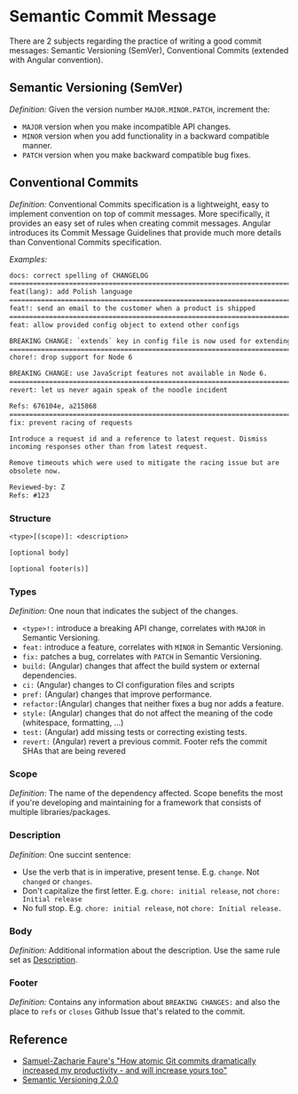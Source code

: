 # Semantic Commit Message

<!-- tl;dr starts -->

There are 2 subjects regarding the practice of writing a good commit messages: Semantic Versioning (SemVer), Conventional Commits (extended with Angular convention).

<!-- tl;dr ends -->

## Semantic Versioning (SemVer)

_Definition:_ Given the version number `MAJOR.MINOR.PATCH`, increment the:

- `MAJOR` version when you make incompatible API changes.
- `MINOR` version when you add functionality in a backward compatible manner.
- `PATCH` version when you make backward compatible bug fixes.

## Conventional Commits

_Definition:_ Conventional Commits specification is a lightweight, easy to implement convention on top of commit messages. More specifically, it provides an easy set of rules when creating commit messages. Angular introduces its Commit Message Guidelines that provide much more details than Conventional Commits specification.

_Examples:_

```txt
docs: correct spelling of CHANGELOG
=======================================================================
feat(lang): add Polish language
=======================================================================
feat!: send an email to the customer when a product is shipped
=======================================================================
feat: allow provided config object to extend other configs

BREAKING CHANGE: `extends` key in config file is now used for extending other config files
=======================================================================
chore!: drop support for Node 6

BREAKING CHANGE: use JavaScript features not available in Node 6.
=======================================================================
revert: let us never again speak of the noodle incident

Refs: 676104e, a215868
=======================================================================
fix: prevent racing of requests

Introduce a request id and a reference to latest request. Dismiss
incoming responses other than from latest request.

Remove timeouts which were used to mitigate the racing issue but are
obsolete now.

Reviewed-by: Z
Refs: #123
```

### Structure

```txt
<type>[(scope)]: <description>

[optional body]

[optional footer(s)]
```

### Types

_Definition:_ One noun that indicates the subject of the changes.

- `<type>!:` introduce a breaking API change, correlates with `MAJOR` in Semantic Versioning.
- `feat:` introduce a feature, correlates with `MINOR` in Semantic Versioning.
- `fix:` patches a bug, correlates with `PATCH` in Semantic Versioning.
- `build:` (Angular) changes that affect the build system or external dependencies.
- `ci:` (Angular) changes to CI configuration files and scripts
- `pref:` (Angular) changes that improve performance.
- `refactor:`(Angular) changes that neither fixes a bug nor adds a feature.
- `style:` (Angular) changes that do not affect the meaning of the code (whitespace, formatting, ...)
- `test:` (Angular) add missing tests or correcting existing tests.
- `revert:` (Angular) revert a previous commit. Footer refs the commit SHAs that are being revered

### Scope

_Definition_: The name of the dependency affected. Scope benefits the most if you're developing and maintaining for a framework that consists of multiple libraries/packages.

### Description

_Definition_: One succint sentence:

- Use the verb that is in imperative, present tense. E.g. `change`. Not `changed` or `changes`.
- Don't capitalize the first letter. E.g. `chore: initial release`, not `chore: Initial release`
- No full stop. E.g. `chore: initial release`, not `chore: Initial release.`

### Body

_Definition:_ Additional information about the description. Use the same rule set as [Description](#description).

### Footer

_Definition:_ Contains any information about `BREAKING CHANGES:` and also the place to `refs` or `closes` Github Issue that's related to the commit.

## Reference

- [Samuel-Zacharie Faure's "How atomic Git commits dramatically increased my productivity - and will increase yours too"](https://dev.to/samuelfaure/how-atomic-git-commits-dramatically-increased-my-productivity-and-will-increase-yours-too-4a84)
- [Semantic Versioning 2.0.0](https://semver.org)
